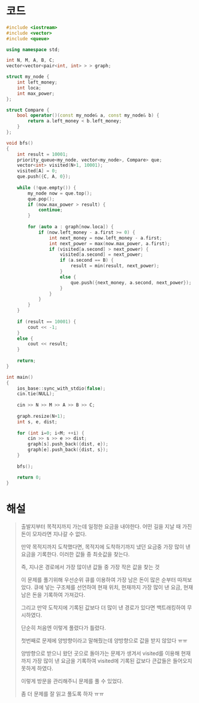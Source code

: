 # 코드

```c++
#include <iostream>
#include <vector>
#include <queue>

using namespace std;

int N, M, A, B, C;
vector<vector<pair<int, int> > > graph;

struct my_node {
    int left_money;
    int loca;
    int max_power;
};

struct Compare {
    bool operator()(const my_node& a, const my_node& b) {
        return a.left_money < b.left_money;
    }
};

void bfs()
{
    int result = 10001;
    priority_queue<my_node, vector<my_node>, Compare> que;
    vector<int> visited(N+1, 10001);
    visited[A] = 0;
    que.push({C, A, 0});
    
    while (!que.empty()) {
        my_node now = que.top();
        que.pop();
        if (now.max_power > result) {
            continue;
        }
        
        for (auto a : graph[now.loca]) {
            if (now.left_money - a.first >= 0) {
                int next_money = now.left_money - a.first;
                int next_power = max(now.max_power, a.first);
                if (visited[a.second] > next_power) {
                    visited[a.second] = next_power;
                    if (a.second == B) {
                        result = min(result, next_power);
                    }
                    else {
                        que.push({next_money, a.second, next_power});
                    }
                }
            }
        }
    }
    
    if (result == 10001) {
        cout << -1;
    }
    else {
        cout << result;
    }
    
    return;
}

int main()
{
    ios_base::sync_with_stdio(false);
    cin.tie(NULL);
    
    cin >> N >> M >> A >> B >> C;
    
    graph.resize(N+1);
    int s, e, dist;
    
    for (int i=0; i<M; ++i) {
        cin >> s >> e >> dist;
        graph[s].push_back({dist, e});
        graph[e].push_back({dist, s});
    }
    
    bfs();

    return 0;
}

```



# 해설

> 출발지부터 목적지까지 가는데 일정한 요금을 내야한다. 어떤 길을 지날 때 가진 돈이 모자라면 지나갈 수 없다.
>
> 만약 목적지까지 도착했다면, 목적지에 도착하기까지 냈던 요금중 가장 많이 낸 요금을 기록한다. 이러한 값들 중 최솟값을 찾는다.
>
> 즉, 지나온 경로에서 가장 많이낸 값들 중 가장 작은 값을 찾는 것
>
> 이 문제를 풀기위해 우선순위 큐를 이용하여 가장 남은 돈이 많은 순부터 따져보았다. 큐에 넣는 구조체를 선언하여 현재 위치, 현재까지 가장 많이 낸 요금, 현재 남은 돈을 기록하여 가져갔다.
>
> 그리고 만약 도착지에 기록된 값보다 더 많이 낸 경로가 있다면 백트래킹하여 무시하였다.
>
> 단순히 처음엔 이렇게 풀렸다가 틀렸다.
>
> 첫번째로 문제에 양방향이라고 말해줬는데 양방향으로 값을 받지 않았다 ㅠㅠ
>
> 양방향으로 받으니 왔던 곳으로 돌아가는 문제가 생겨서 visited를 이용해 현재까지 가장 많이 낸 요금을 기록하여 visited에 기록된 값보다 큰값들은 들어오지 못하게 하였다.
>
> 이렇게 방문을 관리해주니 문제를 풀 수 있었다.
>
> 좀 더 문제를 잘 읽고 풀도록 하자 ㅠㅠ

